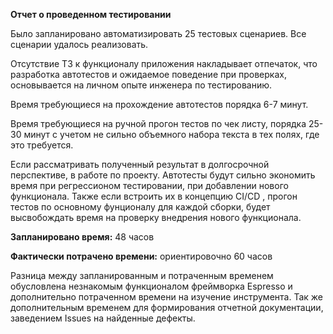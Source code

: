 **Отчет о проведенном тестировании**

Было запланировано автоматизировать 25 тестовых сценариев. Все сценарии удалось реализовать.

Отсутствие ТЗ к функционалу приложения накладывает отпечаток, что разработка автотестов и ожидаемое поведение при проверках, основывается на личном опыте инженера по тестированию.

Время требующиеся на прохождение автотестов порядка 6-7 минут.

Время требующиеся на ручной прогон тестов по чек листу, порядка 25-30 минут с учетом не сильно объемного набора текста в тех полях, где это требуется.

Если рассматривать полученный результат в долгосрочной перспективе, в работе по проекту. Автотесты будут сильно экономить время при регрессионом тестировании, при добавлении нового функционала. Также если встроить их в концепцию CI/CD , прогон тестов по основному фунционалу для каждой сборки, будет высвобождать время на проверку внедрения нового функционала.

**Запланировано время:** 48 часов

**Фактически потрачено времени:** ориентировочно 60 часов

Разница между запланированным и потраченным временем обусловлена незнакомым функционалом фреймворка Espresso и дополнительно потраченном времени на изучение инструмента.
Так же дополнительным временем для формирования отчетной документации, заведением Issues на найденные дефекты.
